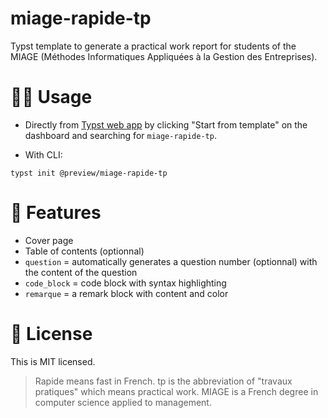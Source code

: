 # miage-rapide-tp

Typst template to generate a practical work report for students of the MIAGE (Méthodes Informatiques Appliquées à la Gestion des Entreprises).

# 🧑‍💻 Usage

- Directly from [Typst web app](https://typst.app/) by clicking "Start from template" on the dashboard and searching for `miage-rapide-tp`.

- With CLI:

```
typst init @preview/miage-rapide-tp
```

# 🚀 Features

- Cover page
- Table of contents (optionnal)
- `question` = automatically generates a question number (optionnal) with the content of the question
- `code_block` = code block with syntax highlighting
- `remarque` = a remark block with content and color

# 📝 License

This is MIT licensed.

> Rapide means fast in French. tp is the abbreviation of "travaux pratiques" which means practical work. MIAGE is a French degree in computer science applied to management.

```

```
